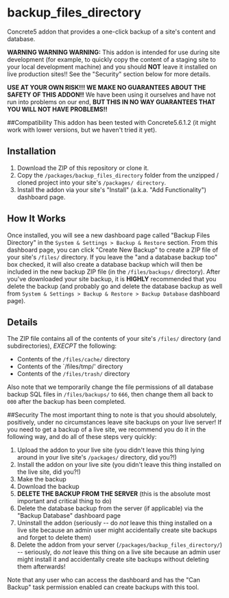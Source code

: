 backup_files_directory
======================

Concrete5 addon that provides a one-click backup of a site's content and database.

**WARNING WARNING WARNING:** This addon is intended for use during site development (for example, to quickly copy the content of a staging site to your local development machine) and you should **NOT** leave it installed on live production sites!! See the "Security" section below for more details.

**USE AT YOUR OWN RISK!!! WE MAKE NO GUARANTEES ABOUT THE SAFETY OF THIS ADDON!!** We have been using it ourselves and have not run into problems on our end, **BUT THIS IN NO WAY GUARANTEES THAT YOU WILL NOT HAVE PROBLEMS!!**

##Compatibility
This addon has been tested with Concrete5.6.1.2 (it might work with lower versions, but we haven't tried it yet).

## Installation
1) Download the ZIP of this repository or clone it.
2) Copy the `/packages/backup_files_directory` folder from the unzipped / cloned project into your site's `/packages/ directory`.
3) Install the addon via your site's "Install" (a.k.a. "Add Functionality") dashboard page.

## How It Works
Once installed, you will see a new dashboard page called "Backup Files Directory" in the `System & Settings > Backup & Restore` section.
From this dashboard page, you can click "Create New Backup" to create a ZIP file of your site's `/files/` directory.
If you leave the "and a database backup too" box checked, it will also create a database backup which will then be included in the new backup ZIP file (in the `/files/backups/` directory).
After you've downloaded your site backup, it is **HIGHLY** recommended that you delete the backup (and probably go and delete the database backup as well from `System & Settings > Backup & Restore > Backup Database` dashboard page).

## Details
The ZIP file contains all of the contents of your site's `/files/` directory (and subdirectories), *EXECPT* the following:

 * Contents of the `/files/cache/` directory
 * Contents of the `/files/tmp/' directory
 * Contents of the `/files/trash/` directory

Also note that we temporarily change the file permissions of all database backup SQL files in `/files/backups/` to `666`, then change them all back to `000` after the backup has been completed.

##Security
The most important thing to note is that you should absolutely, positively, under no circumstances leave site backups on your live server!
If you need to get a backup of a live site, we recommend you do it in the following way, and do all of these steps very quickly:

 1. Upload the addon to your live site (you didn't leave this thing lying around in your live site's `/packages/` directory, did you?!)
 2. Install the addon on your live site (you didn't leave this thing installed on the live site, did you?!)
 3. Make the backup
 4. Download the backup
 5. **DELETE THE BACKUP FROM THE SERVER** (this is the absolute most important and critical thing to do)
 6. Delete the database backup from the server (if applicable) via the "Backup Database" dashboard page
 7. Uninstall the addon (seriously -- do *not* leave this thing installed on a live site because an admin user might accidentally create site backups and forget to delete them)
 8. Delete the addon from your server (`/packages/backup_files_directory/`) -- seriously, do *not* leave this thing on a live site because an admin user might install it and accidentally create site backups without deleting them afterwards!

Note that any user who can access the dashboard and has the "Can Backup" task permission enabled can create backups with this tool.